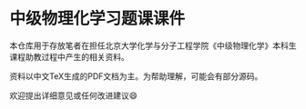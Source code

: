 # 中级物理化学习题课课件

本仓库用于存放笔者在担任北京大学化学与分子工程学院《中级物理化学》本科生课程助教过程中产生的相关资料。

资料以中文TeX生成的PDF文档为主。为帮助理解，可能会有部分源码。

欢迎提出详细意见或任何改进建议:smile:
